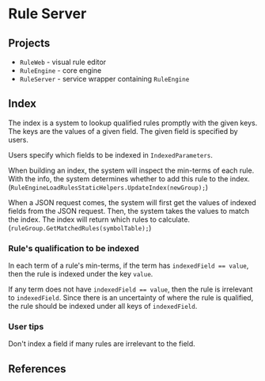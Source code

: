 # Rule Server

## Projects

-   `RuleWeb` - visual rule editor
-   `RuleEngine` - core engine
-   `RuleServer` - service wrapper containing `RuleEngine`

## Index

The index is a system to lookup qualified rules promptly with the given keys. The keys are the values of a given field. The given field is specified by users.

Users specify which fields to be indexed in `IndexedParameters`.

When building an index, the system will inspect the min-terms of each rule. With the info, the system determines whether to add this rule to the index. (`RuleEngineLoadRulesStaticHelpers.UpdateIndex(newGroup);`)

When a JSON request comes, the system will first get the values of indexed fields from the JSON request. Then, the system takes the values to match the index. The index will return which rules to calculate. (`ruleGroup.GetMatchedRules(symbolTable);`)

### Rule's qualification to be indexed

In each term of a rule's min-terms, if the term has `indexedField == value`, then the rule is indexed under the key `value`.

If any term does not have `indexedField == value`, then the rule is irrelevant to `indexedField`. Since there is an uncertainty of where the rule is qualified, the rule should be indexed under all keys of `indexedField`.

### User tips

Don't index a field if many rules are irrelevant to the field.

## References


